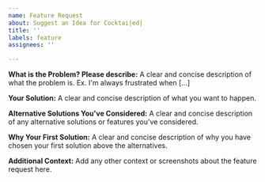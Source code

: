 ```yaml
---
name: Feature Request
about: Suggest an Idea for Cocktai|ed|
title: ''
labels: feature
assignees: ''

---
```


**What is the Problem? Please describe:**
A clear and concise description of what the problem is. Ex. I'm always frustrated when [...]

**Your Solution:**
A clear and concise description of what you want to happen.

**Alternative Solutions You've Considered:**
A clear and concise description of any alternative solutions or features you've considered.

**Why Your First Solution:**
A clear and concise description of why you have chosen your first solution above the alternatives.

**Additional Context:**
Add any other context or screenshots about the feature request here.
